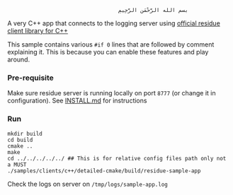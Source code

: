                                        ‫بسم الله الرَّحْمَنِ الرَّحِيمِ

A very C++ app that connects to the logging server using [official residue client library for C++](/include/Residue.h)

This sample contains various `#if 0` lines that are followed by comment explaining it. This is because you can enable these features and play around.

### Pre-requisite

Make sure residue server is running locally on port `8777` (or change it in configuration). See [INSTALL.md](/docs/INSTALL.md) for instructions

### Run
```
mkdir build
cd build
cmake ..
make
cd ../../../../../ ## This is for relative config files path only not a MUST
./samples/clients/c++/detailed-cmake/build/residue-sample-app
```

Check the logs on server on `/tmp/logs/sample-app.log`

